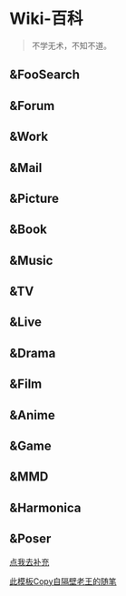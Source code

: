 # Wiki-百科 #
>不学无术，不知不道。

## &FooSearch ##
<LinkRow :list="[
    {
            title: 'Wiki',
            icon: '/Wiki1001Pro/img/wiki/Wikipedia.png',
            des: 'Wiki-自由的百科全书',
            links: 'https://www.wikipedia.org/'
    },{
          title: 'Baidu',
          icon: '/Wiki1001Pro/img/wiki/Baidu.png',
          des: '全球最大的中文搜索引擎',
          links: 'https://www.baidu.com/'
    },{
          title: 'Google',
          icon: '/Wiki1001Pro/img/wiki/google.png',
          des: '全球最大的搜索引擎公司',
          links: 'https://www.google.com/'
    }, {
          title: 'Bing',
          icon: '/Wiki1001Pro/img/wiki/bing.png',
          des: '微软搜索引擎',
          links: 'https://cn.bing.com/'
    },  {
          title: '设计导航大全',
          icon: '/Wiki1001Pro/img/wiki/default.png',
          des: '默认',
          links: 'http://hao.shejidaren.com/'
    },  {
          title: '虫部落',
          icon: '/Wiki1001Pro/img/wiki/default.png',
          des: '默认',
          links: ' http//search.chongbuluo.com/'
    }, {
          title: '西林街',
          icon: '/Wiki1001Pro/img/wiki/default.png',
          des: '默认',
          links: 'http//www.xilinjie.com/'
    },{
          title: '龙轩导航',
          icon: '/Wiki1001Pro/img/wiki/default.png',
          des: '默认',
          links: 'http//ilxdh.com/'
    },{
          title: '小森林',
          icon: '/Wiki1001Pro/img/wiki/default.png',
          des: '默认',
          links: 'http//hao.xsldh.com/search'
    },{
          title: '盘多多',
          icon: '/Wiki1001Pro/img/wiki/default.png',
          des: '默认',
          links: 'http//www.panduoduo.net/'
    }
]"></LinkRow>
## &Forum ##
<LinkRow :list="[
   {
          title: '知乎',
          icon: '/Wiki1001Pro/img/wiki/default.png',
          des: '默认',
          links: 'https://www.zhihu.com/'
   },  {
          title: '贴吧',
          icon: '/Wiki1001Pro/img/wiki/default.png',
          des: '默认',
          links: 'https://tieba.baidu.com/'
   }, {
          title: '豆瓣',
          icon: '/Wiki1001Pro/img/wiki/default.png',
          des: '默认',
          links: 'https://www.douban.com/'
   },{
          title: '微博',
          icon: '/Wiki1001Pro/img/wiki/default.png',
          des: '默认',
          links: 'https://weibo.com/'
   },{
          title: 'GitHub',
          icon: '/Wiki1001Pro/img/wiki/default.png',
          des: '默认',
          links: 'https://github.com/explore'
   },{
          title: '掘金',
          icon: '/Wiki1001Pro/img/wiki/default.png',
          des: '默认',
          links: 'https://juejin.im/'
   },{
          title: 'CSDN',
          icon: '/Wiki1001Pro/img/wiki/default.png',
          des: '默认',
          links: 'https://www.csdn.net/'
   },{
          title: 'segmentfault',
          icon: '/Wiki1001Pro/img/wiki/default.png',
          des: '默认',
          links: 'https://segmentfault.com/'
   },{
          title: '2ch',
          icon: '/Wiki1001Pro/img/wiki/default.png',
          des: '默认',
          links: 'http://2chcn.com/'
   }
]"></LinkRow>
## &Work ##
<LinkRow :list="[
    {
        title: 'UZER.ME',
        icon: '/Wiki1001Pro/img/wiki/default.png',
        des: '在线办公',
        links: 'https://uzer.me/'
    },
]"></LinkRow>
## &Mail ##
<LinkRow :list="[
    {
        title: '网易163',
        icon: '/Wiki1001Pro/img/wiki/default.png',
        des: '默认',
        links: 'https://mail.163.com/'
    }, {
        title: '网易企业邮箱',
        icon: '/Wiki1001Pro/img/wiki/default.png',
        des: '默认',
        links: 'https://qiye.163.com/'
    }, {
        title: '新浪邮箱',
        icon: '/Wiki1001Pro/img/wiki/default.png',
        des: '默认',
        links: 'http://mail.sina.com.cn'
    }, {
        title: 'QQ邮箱',
        icon: '/Wiki1001Pro/img/wiki/default.png',
        des: '默认',
        links: 'https://mail.qq.com/'
    }, {
        title: 'OutLook',
        icon: '/Wiki1001Pro/img/wiki/default.png',
        des: '默认',
        links: 'https://outlook.live.com/mail/'
    },{
        title: 'GMail',
        icon: '/Wiki1001Pro/img/wiki/default.png',
        des: '默认',
        links: 'https://mail.google.com/mail'
    },
]"></LinkRow>

## &Picture ##
<LinkRow :list="[
    {
        title: 'pixiv',
        icon: '/Wiki1001Pro/img/wiki/default.png',
        des: '默认',
         links: 'http://www.pixiv.net/'
    },  {
        title: 'Iconfont',
        icon: '/Wiki1001Pro/img/wiki/default.png',
        des: '阿里巴巴矢量图标库',
         links: 'http://iconfont.cn/collections/index?spm=a313x.7781069.1998910419.4&type=1'
    }, {
        title: 'Font Awesome',
        icon: '/Wiki1001Pro/img/wiki/default.png',
        des: '图标库',
         links: 'http://www.fontawesome.com.cn/faicons/'
    },  {
        title: 'IcoMoon',
        icon: '/Wiki1001Pro/img/wiki/default.png',
        des: 'Icon Font',
         links: 'https://icomoon.io/app/#/select'
    },  {
        title: 'Vectorizer',
        icon: '/Wiki1001Pro/img/wiki/default.png',
        des: 'SVG转换',
         links: 'https://www.vectorizer.io/'
    },  {
        title: 'Button Generator',
        icon: '/Wiki1001Pro/img/wiki/default.png',
        des: 'CSS Button Generator',
         links: 'https://www.bestcssbuttongenerator.com/#/38'
    },  {
        title: 'Favicon',
        icon: '/Wiki1001Pro/img/wiki/default.png',
        des: 'ICO制作',
         links: 'http://www.faviconico.org/'
    },  {
        title: 'Loading',
        icon: '/Wiki1001Pro/img/wiki/default.png',
        des: '动态图生成器',
         links: 'https://loading.io/'
    }, {
       title: 'SIOE',
       icon: '/Wiki1001Pro/img/wiki/default.png',
       des: '新晴工具',
        links: 'https://www.sioe.cn/'
   },{
        title: 'Abyss',
        icon: '/Wiki1001Pro/img/wiki/default.png',
        des: '默认',
         links: 'https://wall.alphacoders.com/'
    }, {
        title: '彼岸',
        icon: '/Wiki1001Pro/img/wiki/default.png',
        des: '默认',
         links: 'http://pic.netbian.com/'
    }, {
        title: '720云',
        icon: '/Wiki1001Pro/img/wiki/default.png',
        des: '默认',
         links: 'https://720yun.com/'
    }, {
        title: '500px',
        icon: '/Wiki1001Pro/img/wiki/default.png',
        des: '默认',
         links: 'https://500px.com/'
    }, {
        title: 'GIPHY',
        icon: '/Wiki1001Pro/img/wiki/default.png',
        des: '默认',
         links: 'https://giphy.com/'
    }, {
        title: 'wallhaven',
        icon: '/Wiki1001Pro/img/wiki/default.png',
        des: '默认',
         links: 'https://alpha.wallhaven.cc/forums'
    },{
        title: '千图网',
        icon: '/Wiki1001Pro/img/wiki/default.png',
        des: '默认',
        links: 'http://www.58pic.com/'
    },{
        title: '千库网',
        icon: '/Wiki1001Pro/img/wiki/default.png',
        des: '默认',
        links: 'http://588ku.com/'
    },{
        title: '花瓣',
        icon: '/Wiki1001Pro/img/wiki/default.png',
        des: '默认',
        links: 'http://huaban.com/pins/925818491/'
    },{
        title: '魔工坊',
        icon: '/Wiki1001Pro/img/wiki/default.png',
        des: '默认',
        links: 'http://www.mooban.cn/'
    }
]"></LinkRow>
## &Book ##
<LinkRow :list="[
    {
              title: '学术网站大全',
              icon: '/Wiki1001Pro/img/wiki/default.png',
              des: '默认',
              links: 'http://dir.cnki.net/'
    }, {
              title: 'Blah',
              icon: '/Wiki1001Pro/img/wiki/default.png',
              des: '默认',
              links: 'http://blah.me/category/14'
    }, {
              title: 'Issuu',
              icon: '/Wiki1001Pro/img/wiki/default.png',
              des: '默认',
              links: 'https://issuu.com/'
    }
]"></LinkRow>
## &Music ##
<LinkRow :list="[
    {
              title: '网易云音乐',
              icon: '/Wiki1001Pro/img/wiki/default.png',
              des: '默认',
              links: 'https://music.163.com/#'
    },{
              title: 'QQ音乐',
              icon: '/Wiki1001Pro/img/wiki/default.png',
              des: '默认',
              links: 'https://y.qq.com/'
    },{
              title: '5Sing',
              icon: '/Wiki1001Pro/img/wiki/default.png',
              des: '默认',
              links: 'http://5sing.kugou.com/index.html'
    },{
              title: 'Echo',
              icon: '/Wiki1001Pro/img/wiki/default.png',
              des: '默认',
              links: 'http://www.app-echo.com/#/'
    },{
              title: 'Listen1',
              icon: '/Wiki1001Pro/img/wiki/default.png',
              des: '默认',
              links: 'http://listen1.github.io/listen1/'
    },{
              title: '墨灵音乐',
              icon: '/Wiki1001Pro/img/wiki/default.png',
              des: '默认',
              links: 'https://music.mli.im/vip.music?v=5.0'
    },{
              title: 'Snaptubeapp',
              icon: '/Wiki1001Pro/img/wiki/default.png',
              des: '默认',
              links: 'https://www.snaptubeapp.com/zh/'
    }
]"></LinkRow>
## &TV ##
<LinkRow :list="[
    {
              title: '优酷视频',
              icon: '/Wiki1001Pro/img/wiki/default.png',
              des: '默认',
              links: 'http://www.youku.com/'
    },{
              title: '腾讯视频',
              icon: '/Wiki1001Pro/img/wiki/default.png',
              des: '默认',
              links: 'https://v.qq.com/'
    },{
              title: '爱奇艺',
              icon: '/Wiki1001Pro/img/wiki/default.png',
              des: '默认',
              links: 'http://www.iqiyi.com/'
    },{
              title: 'PPTV聚力',
              icon: '/Wiki1001Pro/img/wiki/default.png',
              des: '默认',
              links: 'http://www.pptv.com/'
    },{
              title: 'PPS影音',
              icon: '/Wiki1001Pro/img/wiki/default.png',
              des: '默认',
              links: 'http://www.le.com/'
    },{
              title: '土豆',
              icon: '/Wiki1001Pro/img/wiki/default.png',
              des: '默认',
              links: 'http://www.tudou.com/'
    },{
              title: '酷6网',
              icon: '/Wiki1001Pro/img/wiki/default.png',
              des: '默认',
              links: 'https://www.ku6.com/index'
    },{
              title: '56网',
              icon: '/Wiki1001Pro/img/wiki/default.png',
              des: '默认',
              links: 'http://www.56.com/'
    },{
              title: '直播源-3000',
              icon: '/Wiki1001Pro/img/wiki/default.png',
              des: '默认',
              links: 'https://www.52pojie.cn/forum.php?mod=viewthread&tid=767478&page=1'
    },
]"></LinkRow>
## &Live ##
<LinkRow :list="[
    {
              title: '斗鱼直播',
              icon: '/Wiki1001Pro/img/wiki/default.png',
              des: '默认',
              links: 'https://www.douyu.com/directory'
    }, {
              title: '虎牙直播',
              icon: '/Wiki1001Pro/img/wiki/default.png',
              des: '默认',
              links: 'http://www.huya.com/g'
    }, {
              title: '熊猫直播',
              icon: '/Wiki1001Pro/img/wiki/default.png',
              des: '默认',
              links: 'https://www.panda.tv/cate'
    }, {
              title: '战旗直播',
              icon: '/Wiki1001Pro/img/wiki/default.png',
              des: '默认',
              links: 'http://www.zhanqi.tv/lives'
    }, {
              title: '龙珠直播',
              icon: '/Wiki1001Pro/img/wiki/default.png',
              des: '默认',
              links: 'http://longzhu.com/games/'
    },{
              title: 'SHOWROOM',
              icon: '/Wiki1001Pro/img/wiki/default.png',
              des: '默认',
              links: 'https://www.showroom-live.com/'
    }
]"></LinkRow>
## &Drama ##
<LinkRow :list="[
    {
              title: '人人影视',
              icon: '/Wiki1001Pro/img/wiki/default.png',
              des: '默认',
              links: 'http://www.yyets.com/'
    },{
              title: '日剧站',
              icon: '/Wiki1001Pro/img/wiki/default.png',
              des: '默认',
              links: 'http://www.zhuixinfan.com/main.php'
    },{
              title: '美剧天堂',
              icon: '/Wiki1001Pro/img/wiki/default.png',
              des: '默认',
              links: 'https://www.meijutt.com/'
    },{
              title: '592美剧',
              icon: '/Wiki1001Pro/img/wiki/default.png',
              des: '默认',
              links: 'http://www.592meiju.com/'
    }
]"></LinkRow>
## &Film ##
<LinkRow :list="[
    {
              title: 'BT吧',
              icon: '/Wiki1001Pro/img/wiki/default.png',
              des: '默认',
              links: 'http://www.btba.cc/'
    }, {
              title: '猫咪天堂',
              icon: '/Wiki1001Pro/img/wiki/default.png',
              des: '默认',
              links: 'http://mmtt67.com/'
    }, {
              title: '电影天堂',
              icon: '/Wiki1001Pro/img/wiki/default.png',
              des: '默认',
              links: 'https://www.dytt8.net/'
    }, {
              title: '硕鼠FLVCD',
              icon: '/Wiki1001Pro/img/wiki/default.png',
              des: '默认',
              links: 'http://www.flvcd.com/'
    }, {
              title: '中国高清论坛',
              icon: '/Wiki1001Pro/img/wiki/default.png',
              des: '默认',
              links: 'http://www.85lou.com/forum.php'
    }, {
              title: '电影吧',
              icon: '/Wiki1001Pro/img/wiki/default.png',
              des: '默认',
              links: 'https://www.dianyingbar.com/'
    }
]"></LinkRow>
## &Anime ##
<LinkRow :list="[
    {
              title: 'AcFun',
              icon: '/Wiki1001Pro/img/wiki/default.png',
              des: '默认',
              links: 'http://www.acfun.cn/'
    }, {
              title: 'bilibili',
              icon: '/Wiki1001Pro/img/wiki/default.png',
              des: '默认',
              links: 'https://www.bilibili.com/'
    }, {
              title: 'bilibili唧唧',
              icon: '/Wiki1001Pro/img/wiki/default.png',
              des: '默认',
              links: 'https://www.jijidown.com/'
    }, {
              title: 'bangumi',
              icon: '/Wiki1001Pro/img/wiki/default.png',
              des: '默认',
              links: 'http://bangumi.tv/'
    }, {
              title: '简单动漫',
              icon: '/Wiki1001Pro/img/wiki/default.png',
              des: '默认',
              links: 'https://www.36dm.com/'
    }, {
              title: '776动漫',
              icon: '/Wiki1001Pro/img/wiki/default.png',
              des: '默认',
              links: 'https://www.776dm.com/'
    },
]"></LinkRow>
## &Game ##
<LinkRow :list="[
    {
              title: '3DMGAME',
              icon: '/Wiki1001Pro/img/wiki/default.png',
              des: '默认',
              links: 'http://www.3dmgame.com'
    },{
              title: '游民星空',
              icon: '/Wiki1001Pro/img/wiki/default.png',
              des: '默认',
              links: 'http://www.gamersky.com'
    },{
              title: '游侠网',
              icon: '/Wiki1001Pro/img/wiki/default.png',
              des: '默认',
              links: 'http://www.ali213.net/'
    },{
              title: '机核',
              icon: '/Wiki1001Pro/img/wiki/default.png',
              des: '默认',
              links: 'https://www.gcores.com/'
    },{
              title: '希望之地',
              icon: '/Wiki1001Pro/img/wiki/default.png',
              des: '默认',
              links: 'http://www.cc8.cc/'
    },{
              title: 'Gad',
              icon: '/Wiki1001Pro/img/wiki/default.png',
              des: '腾讯游戏开发者平台',
              links: 'http://gad.qq.com/'
    },
]"></LinkRow>
## &MMD ##
<LinkRow :list="[
    {
              title: 'BowlRoll',
              icon: '/Wiki1001Pro/img/wiki/default.png',
              des: '默认',
              links: 'https://bowlroll.net/'
    },  {
              title: 'DeviantArt',
              icon: '/Wiki1001Pro/img/wiki/default.png',
              des: '默认',
              links: 'https://www.deviantart.com/'
    },  {
              title: 'Vocadb',
              icon: '/Wiki1001Pro/img/wiki/default.png',
              des: '默认',
              links: 'https://vocadb.net/'
    }
]"></LinkRow>
## &Harmonica ##
<LinkRow :list="[
    {
              title: 'MoeJE☆自由神社',
              icon: '/Wiki1001Pro/img/wiki/default.png',
              des: 'Justice_Eternal曲谱',
              links: 'http://www.moeje.org/'
    },{
              title: '口琴谱网',
              icon: '/Wiki1001Pro/img/wiki/default.png',
              des: '口琴谱网',
              links: 'http://www.kouqp.com/'
    }
]"></LinkRow>
## &Poser ##
<LinkRow :list="[
    {
              title: '100秒分享',
              icon: '/Wiki1001Pro/img/wiki/default.png',
              des: '一些鸡肋分享',
              links: 'http://ybmfx.com/'
    },{
              title: 'BadiduHelp',
              icon: '/Wiki1001Pro/img/wiki/baiduHelp.png',
              des: '让我帮你百度一下',
              links: 'http://baidu.apphb.com/'
    },{
              title: 'Cyberthreat',
              icon: '/Wiki1001Pro/img/wiki/hacker.png',
              des: '全球暗网黑客战画面网页',
              links: 'https://cybermap.kaspersky.com/'
    },{
              title: 'Breathingearth',
              icon: '/Wiki1001Pro/img/wiki/earth.png',
              des: '地球上的生死记录',
              links: 'http://www.breathingearth.net/'
    }
]"></LinkRow>

[点我去补充](https://github.com/Mulander-J/Wiki1001Pro/blob/master/LinkPackage/Wiki.md)

[此模板Copy自隔壁老王的随笔](https://dojay.cn/resource/)